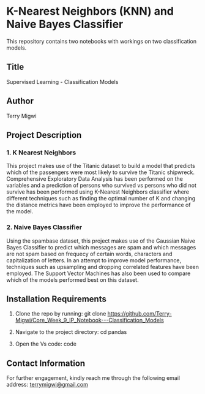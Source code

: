 # K-Nearest Neighbors (KNN) and Naive Bayes Classifier
This repository contains two notebooks with workings on two classification models.

## Title
Supervised Learning - Classification Models

## Author
Terry Migwi

## Project Description
### 1. K Nearest Neighbors
This project makes use of the Titanic dataset to build a model that predicts which of the passengers were most likely to survive the Titanic shipwreck. Comprehensive Exploratory Data Analysis has been performed on the variables and a prediction of persons who survived vs persons who did not survive has been performed using K-Nearest Neighbors classifier where different techniques such as finding the optimal number of K and changing the distance metrics have been employed to improve the performance of the model. 

### 2. Naive Bayes Classifier
Using the spambase dataset, this project makes use of the Gaussian Naive Bayes Classifier to predict which messages are spam and which messages are not spam based on frequecy of certain words, characters and capitalization of letters. In an attempt to improve model performance, techniques such as upsampling and dropping correlated features have been employed. The Support Vector Machines has also been used to compare which of the models performed best on this dataset.
     
 ## Installation Requirements
1. Clone the repo by running: git clone https://github.com/Terry-Migwi/Core_Week_9_IP_Notebook---Classification_Models

2. Navigate to the project directory: cd pandas

3. Open the Vs code: code

## Contact Information
For further engagement, kindly reach me through the following email address: terrymigwi@gmail.com

